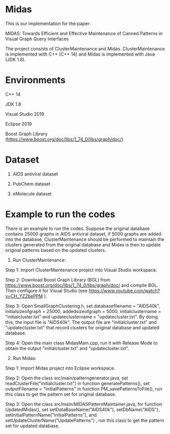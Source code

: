 # Midas 

This is our implementation for the paper:

MIDAS: Towards Efficient and Effective Maintenance of Canned Patterns in Visual Graph Query Interfaces

The project consists of ClusterMaintenance and Midas. ClusterMaintenance is  implemented with C++ (C++ 14) and  Midas is implemented with Java (JDK 1.8). 


# Environments

C++ 14

JDK 1.8

Visual Studio 2019

Eclipse 2019  

Boost Graph Library (https://www.boost.org/doc/libs/1_74_0/libs/graph/doc/)

# Dataset

1) AIDS antiviral dataset

2) PubChem dataset

3) eMolecule dataset


# Example to run the codes

There is an example to run the codes. Suppose the original database contains 25000 graphs in AIDS antiviral dataset, if 5000 graphs are added into the database, ClusterMaintenance should be performed to maintain the  clusters generated from  the original database  and Midas is then to update original patterns based on the updated clusters. 

1. Run ClusterMaintenance: 

Step 1:  Import ClusterMaintenance project into Visual Studio workspace.  

Step 2: Download Boost Graph Library (BGL) from https://www.boost.org/doc/libs/1_74_0/libs/graph/doc/ and compile BGL. Then configure it for Visual Studio (see https://www.youtube.com/watch?v=CH_YZ2bePPM ).

Step 3:  Open SmallGraphClustering.h, set  databasefilename = "AIDS40k",  initialsizeofgraph = 25000, addedsizeofgraph = 5000, initialclustername = "initialcluster.txt" and  updateclustername = "updatecluster.txt".   By doing this,  the input file is "AIDS40k".   The output file are  "initialcluster.txt"  and "updatecluster.txt" that record clusters for original database and updated database. 

Step 4:  Open the main class MidasMain.cpp, run it with Release Mode to obtain the output "initialcluster.txt" and "updatecluster.txt". 

2. Run Midas:

Step 1:  Import Midas project into Eclipse workspace.  

Step 2:  Open the class  src/main/patterngenerator.java,   set  readClusterFile("initialcluster.txt") in function generatePatterns(), set outputFilename = "InitialPatterns" in function PM_savePatternsToFile(),  run this class  to get the pattern set for original database.

Step 3:  Open the  class src/main/MIDASPatternMaintainer.java,  for function  UpdatedMidas(), set setDataBaseName("AIDS40k"), 
		setDbName("AIDS"),  setInitialPatternName("InitialPatterns"),  and setUpdateClusterName("UpdatePatterns") , run this class to get the pattern set for updated database. 
    
